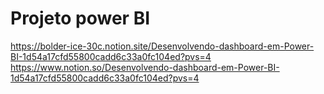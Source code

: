 # Projeto power BI
 
https://bolder-ice-30c.notion.site/Desenvolvendo-dashboard-em-Power-BI-1d54a17cfd55800cadd6c33a0fc104ed?pvs=4
https://www.notion.so/Desenvolvendo-dashboard-em-Power-BI-1d54a17cfd55800cadd6c33a0fc104ed?pvs=4
